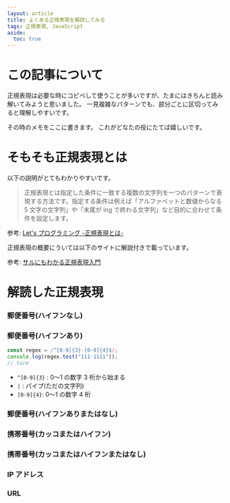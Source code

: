 ```yaml
---
layout: article
title: よくある正規表現を解読してみる
tags: 正規表現, JavaScript
aside:
  toc: true
---
```


# この記事について

正規表現は必要な時にコピペして使うことが多いですが、たまにはきちんと読み解いてみようと思いました。
一見複雑なパターンでも、部分ごとに区切ってみると理解しやすいです。

その時のメモをここに書きます。
これがどなたの役にたてば嬉しいです。

# そもそも正規表現とは

以下の説明がとてもわかりやすいです。

> 正規表現とは指定した条件に一致する複数の文字列を一つのパターンで表現する方法です。指定する条件は例えば「アルファベットと数値からなる 5 文字の文字列」や「末尾が ing で終わる文字列」など目的に合わせて条件を設定します。

参考:
[Let's プログラミング -正規表現とは-](https://www.javadrive.jp/regex-basic/meta/index1.html)

正規表現の概要にういては以下のサイトに解説付きで載っています。

参考:
[サルにもわかる正規表現入門](https://userweb.mnet.ne.jp/nakama/)

# 解読した正規表現

### 郵便番号(ハイフンなし)

### 郵便番号(ハイフンあり)

```js
const regex = /^[0-9]{3}-[0-9]{4}$/;
console.log(regex.test("111-1111"));
// ture
```

- `^[0-9]{3}` : 0〜1 の数字 3 桁から始まる
- `|` : パイプ(ただの文字列)
- `[0-9]{4}`: 0〜1 の数字 4 桁

### 郵便番号(ハイフンありまたはなし)

### 携帯番号(カッコまたはハイフン)

### 携帯番号(カッコまたはハイフンまたはなし)

### IP アドレス

### URL
